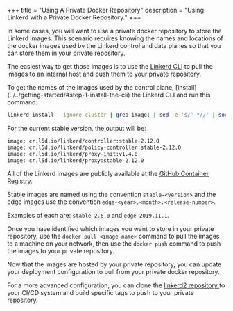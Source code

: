 +++
title = "Using A Private Docker Repository"
description = "Using Linkerd with a Private Docker Repository."
+++

In some cases, you will want to use a private docker repository to store the
Linkerd images. This scenario requires knowing the names and locations of the
docker images used by the Linkerd control and data planes so that you can
store them in your private repository.

The easiest way to get those images is to use the
[Linkerd CLI](../../getting-started/#step-1-install-the-cli)
to pull the images to an internal host and push them to your private repository.

To get the names of the images used by the control plane, [install]
(../../getting-started/#step-1-install-the-cli)
the Linkerd CLI and run this command:

```bash
linkerd install --ignore-cluster | grep image: | sed -e 's/^ *//' | sort | uniq
```

For the current stable version, the output will be:

```bash
image: cr.l5d.io/linkerd/controller:stable-2.12.0
image: cr.l5d.io/linkerd/policy-controller:stable-2.12.0
image: cr.l5d.io/linkerd/proxy-init:v1.4.0
image: cr.l5d.io/linkerd/proxy:stable-2.12.0
```

All of the Linkerd images are publicly available at the
[GitHub Container Registry](https://github.com/orgs/linkerd/packages).

Stable images are named using the convention  `stable-<version>` and the edge
images use the convention `edge-<year>.<month>.<release-number>`.

Examples of each are: `stable-2.6.0` and `edge-2019.11.1`.

Once you have identified which images you want to store in your private
repository, use the `docker pull <image-name>` command to pull the images to
a machine on your network, then use the `docker push` command to push the
images to your private repository.

Now that the images are hosted by your private repository, you can update
your deployment configuration to pull from your private docker repository.

For a more advanced configuration, you can clone the [linkerd2 repository
](https://github.com/linkerd/linkerd2) to your CI/CD system and build
specific tags to push to your private repository.
